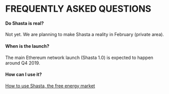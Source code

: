 # FREQUENTLY ASKED QUESTIONS

#### Do Shasta is real?
Not yet. We are planning to make Shasta a reality in February (private area).

#### When is the launch?
The main Ethereum network launch (Shasta 1.0) is expected to happen around Q4 2019.
#### How can I use it?
[How to use Shasta, the free energy market](https://medium.com/shastaproject/how-to-use-shasta-the-free-energy-market-2d9f2ab0631e)

